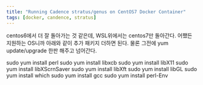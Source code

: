 ```yaml
---
title: "Running Cadence stratus/genus on CentOS7 Docker Container"
tags: [docker, candence, stratus]
---
```


centos6에서 더 잘 돌아가는 것 같은데, WSL위에서는 centos7만 돌아간다. 어쨌든 지원하는 OS니까 아래와 같이 추가 패키지 더하면 된다. 물론 그전에 yum update/upgrade 한판 해주고 넘어간다.

sudo yum install perl
sudo yum install libxcb
sudo yum install libX11
sudo yum install libXScrnSaver
sudo yum install libXft
sudo yum install libGL
sudo yum install which
sudo yum install gcc
sudo yum install perl-Env
